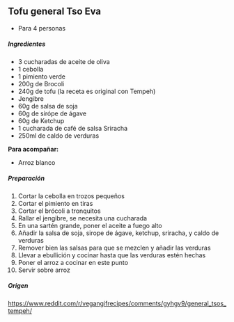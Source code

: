 ## Tofu general Tso Eva

* Para 4 personas

##### Ingredientes

* 3 cucharadas de aceite de oliva
* 1 cebolla 
* 1 pimiento verde
* 200g de Brocoli
* 240g de tofu (la receta es original con Tempeh)
* Jengibre
* 60g de salsa de soja
* 60g de sirópe de ágave
* 60g de Ketchup
* 1 cucharada de café de salsa Sriracha
* 250ml de caldo de verduras

**Para acompañar:**

* Arroz blanco

##### Preparación

1. Cortar la cebolla en trozos pequeños
2. Cortar el pimiento en tiras
3. Cortar el brócoli a tronquitos
4. Rallar el jengibre, se necesita una cucharada
5. En una sartén grande, poner el aceite a fuego alto
6. Añadir la salsa de soja, sirope de ágave, ketchup, sriracha, y caldo de verduras
7. Remover bien las salsas para que se mezclen y añadir las verduras
8. Llevar a ebullición y cocinar hasta que las verduras estén hechas
9. Poner el arroz a cocinar en este punto
10. Servir sobre arroz

##### Origen

https://www.reddit.com/r/vegangifrecipes/comments/gyhgv9/general_tsos_tempeh/
